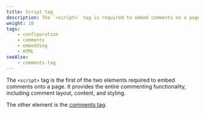 ```yaml
---
title: Script tag
description: The `<script>` tag is required to embed comments on a page
weight: 10
tags:
    - configuration
    - comments
    - embedding
    - HTML
seeAlso:
    - comments-tag
---
```


The `<script>` tag is the first of the two elements required to embed comments onto a page. It provides the entire commenting functionality, including comment layout, content, and styling.

<!--more-->

The other element is the [comments tag](comments-tag).
